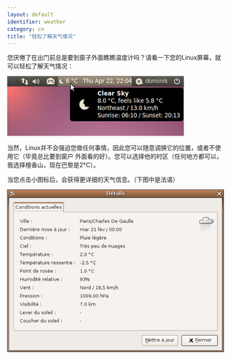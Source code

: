 ```yaml
---
layout: default
identifier: weather
category: cn
title: "轻松了解天气情况"
---
```


您厌倦了在出门前总是要到窗子外面瞧瞧温度计吗？请看一下您的Linux屏幕，就可以轻松了解天气情况：

<img src="/img/weather.png" />

当然，Linux并不会强迫您做任何事情，因此您可以随意调换它的位置，或者不使用它（毕竟总比要到窗户
外面看的好）。您可以选择他的时区（任何地方都可以，我选择檀香山，现在巴黎是2°C）。

当您点击小图标后，会获得更详细的天气信息。（下图中是法语）

<img src="/img/weather_details.png" />




